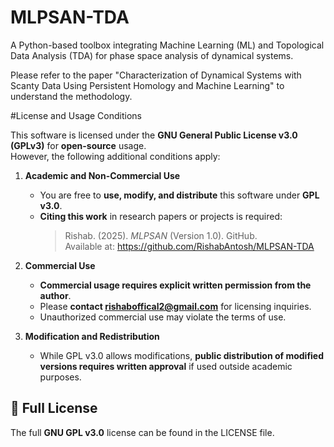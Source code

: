 # MLPSAN-TDA
A Python-based toolbox integrating Machine Learning (ML) and Topological Data Analysis (TDA) for phase space analysis of dynamical systems.


Please refer to the paper "Characterization of Dynamical Systems with Scanty Data
Using Persistent Homology and Machine Learning" to understand the methodology.



#License and Usage Conditions

This software is licensed under the **GNU General Public License v3.0 (GPLv3)** for **open-source** usage.  
However, the following additional conditions apply:

1. **Academic and Non-Commercial Use**  
   - You are free to **use, modify, and distribute** this software under **GPL v3.0**.
   - **Citing this work** in research papers or projects is required:
     > Rishab. (2025). *MLPSAN* (Version 1.0). GitHub.  
     > Available at: https://github.com/RishabAntosh/MLPSAN-TDA
  
2. **Commercial Use**  
   - **Commercial usage requires explicit written permission from the author**.  
   - Please **contact rishaboffical2@gmail.com** for licensing inquiries.  
   - Unauthorized commercial use may violate the terms of use.

3. **Modification and Redistribution**  
   - While GPL v3.0 allows modifications, **public distribution of modified versions requires written approval** if used outside academic purposes.

## 📜 Full License
The full **GNU GPL v3.0** license can be found in the LICENSE file.
